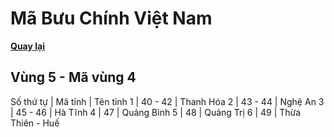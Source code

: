 # Mã Bưu Chính Việt Nam

**[Quay lại](https://khangshirokuma.github.io/MaBuuChinhVietNam/Danh_Sách/Mã_Tỉnh/Theo_Mã_Vùng/)**

## Vùng 5 - Mã vùng 4
  
Số thứ tự | Mã tỉnh | Tên tỉnh
1 | 40 - 42 | Thanh Hóa
2 | 43 - 44 | Nghệ An
3 | 45 - 46 | Hà Tĩnh
4 | 47 | Quảng Bình
5 | 48 | Quảng Trị
6 | 49 | Thừa Thiên - Huế
